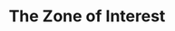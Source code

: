 ---
title: "The Zone of Interest"
year: 2023
rating: 4.5
stars: "★★★★½"
rewatched: false
permalink: "the-zone-of-interest"
watched_on: 2024-01-27
---
